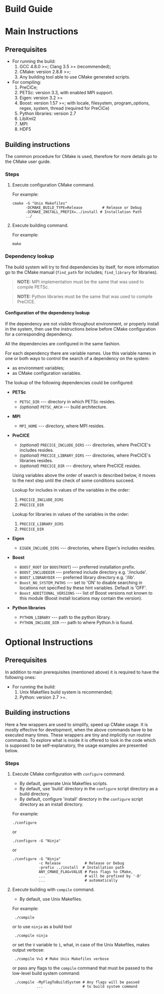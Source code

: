 # Build Guide

# Main Instructions

## Prerequisites

* For running the build:
    1. GCC 4.8.0 >=; Clang 3.5 >= (recommended);
    1. CMake: version 2.8.8 >=;
    2. Any building tool able to use CMake generated scripts.
* For compiling:
    1. PreCiCe;
    2. PETSc: version 3.3, with enabled MPI support.
    3. Eigen: version 3.2 >=
    4. Boost: version 1.57 >=; with locale, filesystem, program_options, regex, system,
       thread (required for PreCiCe)
    5. Python libraries: version 2.7
    6. LibXml2
    7. MPI
    8. HDF5

## Building instructions

The common procedure for CMake is used, therefore for more details go to the
CMake user guide.

### Steps

1.  Execute configuration CMake command.

    For example:

        cmake -G "Unix Makefiles"
              -DCMAKE_BUILD_TYPE=Release         # Release or Debug
              -DCMAKE_INSTALL_PREFIX=../install # Installation Path
              ../

2.  Execute building command.

    For example:

        make

### Dependency lookup

The build system will try to find dependencies by itself, for more information
go to the CMake manual (`find_path` for includes; `find_library` for libraries).

> **NOTE:**
> MPI implementation must be the same that was used to compile PETSc.

> **NOTE:**
> Python libraries must be the same that was used to compile PreCICE.

#### Configuration of the dependency lookup

If the dependency are not visible throughout environment, or properly install in
the system, then use the instructions below before CMake configuration for a
corresponding dependency.

All the dependencies are configured in the same fashion.

For each dependency there are variable names.
Use this variable names in one or both ways to control the search of a
dependency on the system:

+ as environment variables;
+ as CMake configuration variables.

The lookup of the following dependencies could be configured:

*   **PETSc**

    + `PETSC_DIR` --- directory in which PETSc resides.
    + *(optional)* `PETSC_ARCH` --- build architecture.

*   **MPI**

    + `MPI_HOME` --- directory, where MPI resides.

*   **PreCICE**

    + *(optional)* `PRECICE_INCLUDE_DIRS` --- directories, where PreCICE's includes
      resides.
    + *(optional)* `PRECICE_LIBRARY_DIRS` --- directories, where PreCICE's libraries
      resides.
    + *(optional)* `PRECICE_DIR` --- directory, where PreCICE resides.

    Using variables above the order of search is described below, it moves to
    the next step until the check of some conditions succeed.

    Lookup for includes in values of the variables in the order:

    1. `PRECICE_INCLUDE_DIRS`
    2. `PRECICE_DIR`

    Lookup for libraries in values of the variables in the order:

    1. `PRECICE_LIBRARY_DIRS`
    2. `PRECICE_DIR`

*   **Eigen**

    + `EIGEN_INCLUDE_DIRS` --- directories, where Eigen's includes resides.

*   **Boost**

    + `BOOST_ROOT` (or `BOOSTROOT`) --- preferred installation prefix.
    + `BOOST_INCLUDEDIR` --- preferred include directory e.g. '<prefix>/include'.
    + `BOOST_LIBRARYDIR` --- preferred library directory e.g. '<prefix>/lib'.
    + `Boost_NO_SYSTEM_PATHS` --- set to 'ON' to disable searching in locations
      not specified by these hint variables. Default is 'OFF'.
    + `Boost_ADDITIONAL_VERSIONS` --- list of Boost versions not known to this
      module (Boost install locations may contain the version).

*   **Python libraries**

    + `PYTHON_LIBRARY` --- path to the python library.
    + `PYTHON_INCLUDE_DIR` --- path to where Python.h is found.

# Optional Instructions

## Prerequisites

In addition to main prerequisites (mentioned above) it is required to have the
following ones:

* For running the build:
    1. Unix Makefiles build system is recommended;
    2. Python: version 2.7 >=.

## Building instructions

Here a few wrappers are used to simplify, speed up CMake usage.
It is mostly effective for development, when the above commands have to be
executed many times.
These wrappers are tiny and implicitly run routine commands.
To explore what is inside it is offered to look in the code which is supposed
to be self-explanatory, the usage examples are presented below.

### Steps

1.  Execute CMake configuration with `configure` command.
    - By default, generate Unix Makefiles scripts.
    - By default, use 'build' directory in the `configure` script directory as a
      build directory.
    - By default, configure 'install' directory in the `configure` script
      directory as an install directory.

    For example:

        ./configure

    or

        ./configure -G "Ninja"

    or

        ./configure -G "Ninja"
                    -c Release           # Release or Debug
                    -prefix ../install  # Installation path
                    ANY_CMAKE_FLAG=VALUE # Pass flags to CMake,
                    ...                  # will be prefixed by '-D'
                    ...                  # automatically

2. Execute building with `compile` command.
    - By default, use Unix Makefiles.

    For example:

        ./compile

    or to use `ninja` as a build tool

        ./compile ninja

     or set the `V` variable to `1`, what, in case of the Unix Makefiles,
     makes output verbose:

        ./compile V=1 # Make Unix Makefiles verbose

     or pass any flags to the `compile` command that must be passed to the low-level
     build system command:

        ./compile -MyFlagToBuildSystem # Any flags will be passed
                  ...                  # to build system command
